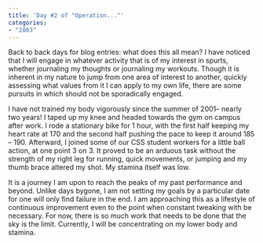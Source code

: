 ```yaml
---
title: 'Day #2 of "Operation..."'
categories:
- "2003"
---
```


Back to back days for blog entries: what does this all mean? I have noticed that I will engage in whatever activity that is of my interest in spurts, whether journaling my thoughts or journaling my workouts. Though it is inherent in my nature to jump from one area of interest to another, quickly assessing what values from it I can apply to my own life, there are some pursuits in which should not be sporadically engaged.

I have not trained my body vigorously since the summer of 2001– nearly two years! I taped up my knee and headed towards the gym on campus after work. I rode a stationary bike for 1 hour, with the first half keeping my heart rate at 170 and the second half pushing the pace to keep it around 185 – 190. Afterward, I joined some of our CSS student workers for a little ball action, at one point 3 on 3. It proved to be an arduous task without the strength of my right leg for running, quick movements, or jumping and my thumb brace altered my shot. My stamina itself was low.

It is a journey I am upon to reach the peaks of my past performance and beyond. Unlike days bygone, I am not setting my goals by a particular date for one will only find failure in the end. I am approaching this as a lifestyle of continuous improvement even to the point when constant tweaking with be necessary. For now, there is so much work that needs to be done that the sky is the limit. Currently, I will be concentrating on my lower body and stamina.